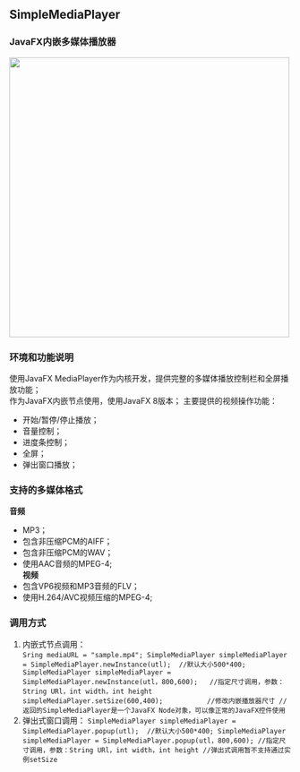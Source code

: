 ## SimpleMediaPlayer  
### JavaFX内嵌多媒体播放器  
  
  
 <img src="https://github.com/Al-assad/Simple-Media-Player/blob/master/sample.PNG" width="500" height="auto">

### 环境和功能说明
使用JavaFX MediaPlayer作为内核开发，提供完整的多媒体播放控制栏和全屏播放功能；  
作为JavaFX内嵌节点使用，使用JavaFX 8版本；
主要提供的视频操作功能：
* 开始/暂停/停止播放；
* 音量控制；
* 进度条控制；
* 全屏；
* 弹出窗口播放；


### 支持的多媒体格式
**音频**  
* MP3；  
* 包含非压缩PCM的AIFF；  
* 包含非压缩PCM的WAV；  
* 使用AAC音频的MPEG-4;  
**视频**  
* 包含VP6视频和MP3音频的FLV；  
* 使用H.264/AVC视频压缩的MPEG-4;  


### 调用方式
1. 内嵌式节点调用：  
`Sring mediaURL = "sample.mp4";
SimpleMediaPlayer simpleMediaPlayer = SimpleMediaPlayer.newInstance(utl);  //默认大小500*400;
SimpleMediaPlayer simpleMediaPlayer = SimpleMediaPlayer.newInstance(utl，800,600);  
//指定尺寸调用，参数：String URl，int width，int height
simpleMediaPlayer.setSize(600,400);           //修改内嵌播放器尺寸
//返回的SimpleMediaPlayer是一个JavaFX Node对象，可以像正常的JavaFX控件使用
`
2. 弹出式窗口调用：
`SimpleMediaPlayer simpleMediaPlayer = SimpleMediaPlayer.popup(utl);  //默认大小500*400;
 SimpleMediaPlayer simpleMediaPlayer = SimpleMediaPlayer.popup(utl，800,600);
 //指定尺寸调用，参数：String URl，int width，int height
 //弹出式调用暂不支持通过实例setSize
 `
  
     

